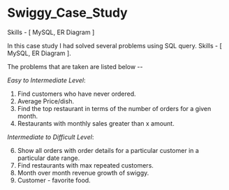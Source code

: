 # Swiggy_Case_Study
Skills - [ MySQL, ER Diagram ] 

In this case study I had solved several problems using SQL query. Skills - [ MySQL, ER Diagram ].     

The problems that are taken are listed below -- 

*Easy to Intermediate Level*:

1. Find customers who have never ordered.
2. Average Price/dish.
3. Find the top restaurant in terms of the number of orders for a given month.
4. Restaurants with monthly sales greater than x amount.

   
*Intermediate to Difficult Level*:

6.  Show all orders with order details for a particular customer in a particular date range.
7.  Find restaurants with max repeated customers.
8.  Month over month revenue growth of swiggy.
9.  Customer - favorite food.

